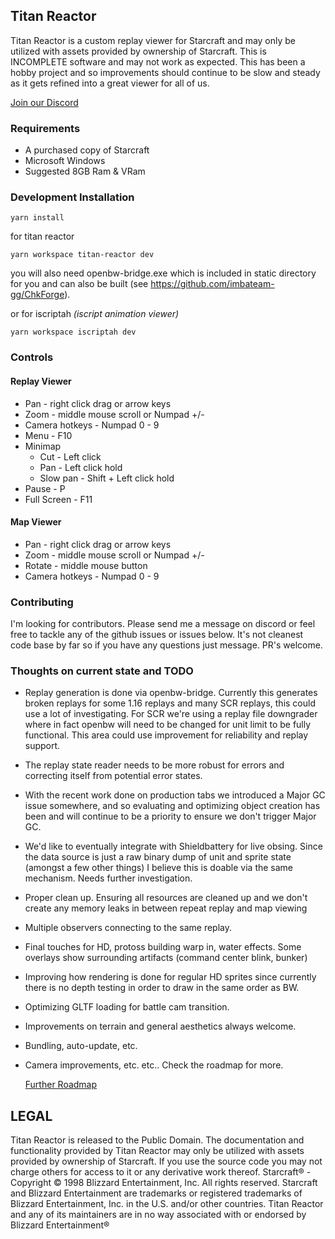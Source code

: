 ## Titan Reactor 

Titan Reactor is a custom replay viewer for Starcraft and may only be utilized with assets provided by ownership of Starcraft. This is INCOMPLETE software and may not work as expected. This has been a hobby project and so improvements should continue to be slow and steady as it gets refined into a great viewer for all of us.

[Join our Discord](http://discord.imbateam.gg/)

### Requirements
- A purchased copy of Starcraft
- Microsoft Windows
- Suggested 8GB Ram & VRam

### Development Installation

`yarn install`

for titan reactor

`yarn workspace titan-reactor dev`

you will also need openbw-bridge.exe which is included in static directory for you and can also be built (see https://github.com/imbateam-gg/ChkForge).

or for iscriptah *(iscript animation viewer)*
  
`yarn workspace iscriptah dev`

### Controls
#### Replay Viewer
- Pan - right click drag or arrow keys
- Zoom - middle mouse scroll or Numpad +/-
- Camera hotkeys - Numpad 0 - 9
- Menu - F10
- Minimap
    * Cut - Left click
    * Pan - Left click hold
    * Slow pan - Shift + Left click hold
- Pause - P
- Full Screen - F11

#### Map Viewer
- Pan - right click drag or arrow keys
- Zoom - middle mouse scroll or Numpad +/-
- Rotate - middle mouse button
- Camera hotkeys - Numpad 0 - 9

### Contributing
I'm looking for contributors. Please send me a message on discord or feel free to tackle any of the github issues or issues below. It's not cleanest code base by far so if you have any questions just message. PR's welcome.

### Thoughts on current state and TODO

- Replay generation is done via openbw-bridge. Currently this generates broken replays for some 1.16 replays and many SCR replays, this could use a lot of investigating. For SCR we're using a replay file downgrader  where in fact openbw will need to be changed for unit limit to be fully functional. This area could use improvement for reliability and replay support.
- The replay state reader needs to be more robust for errors and correcting itself from potential error states.
- With the recent work done on production tabs we introduced a Major GC issue somewhere, and so evaluating and optimizing object creation has been and will continue to be a priority to ensure we don't trigger Major GC.
- We'd like to eventually integrate with Shieldbattery for live obsing. Since the data source is just a raw binary dump of unit and sprite state (amongst a few other things) I believe this is doable via the same mechanism. Needs further investigation.
- Proper clean up. Ensuring all resources are cleaned up and we don't create any memory leaks in between repeat replay and map viewing
- Multiple observers connecting to the same replay.
- Final touches for HD, protoss building warp in, water effects. Some overlays show surrounding artifacts (command center blink, bunker)
- Improving how rendering is done for regular HD sprites since currently there is no depth testing in order to draw in the same order as BW.
- Optimizing GLTF loading for battle cam transition.
- Improvements on terrain and general aesthetics always welcome.
- Bundling, auto-update, etc.
- Camera improvements, etc. etc.. Check the roadmap for more.

  [Further Roadmap](https://trello.com/b/ieI76i1Z/titan-reactor-roadmap)
  

## LEGAL

Titan Reactor is released to the Public Domain. The documentation and functionality provided by Titan Reactor may only be utilized with assets provided by ownership of Starcraft. If you use the source code you may not charge others for access to it or any derivative work thereof. Starcraft® - Copyright © 1998 Blizzard Entertainment, Inc. All rights reserved. Starcraft and Blizzard Entertainment are trademarks or registered trademarks of Blizzard Entertainment, Inc. in the U.S. and/or other countries. Titan Reactor and any of its maintainers are in no way associated with or endorsed by Blizzard Entertainment®